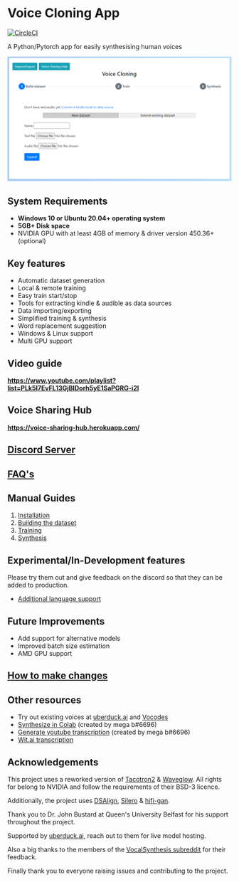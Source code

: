 # Voice Cloning App
[![CircleCI](https://circleci.com/gh/BenAAndrew/Voice-Cloning-App.svg?style=svg)](https://circleci.com/gh/BenAAndrew/Voice-Cloning-App)

A Python/Pytorch app for easily synthesising human voices

![Preview](preview.png "Preview")

## System Requirements
- **Windows 10 or Ubuntu 20.04+ operating system**
- **5GB+ Disk space**
- NVIDIA GPU with at least 4GB of memory & driver version 450.36+ (optional)

## Key features
- Automatic dataset generation
- Local & remote training
- Easy train start/stop
- Tools for extracting kindle & audible as data sources
- Data importing/exporting
- Simplified training & synthesis
- Word replacement suggestion
- Windows & Linux support
- Multi GPU support

## Video guide

**https://www.youtube.com/playlist?list=PLk5I7EvFL13GjBIDorh5yE1SaPGRG-i2l**

## Voice Sharing Hub

**https://voice-sharing-hub.herokuapp.com/**

## [Discord Server](https://discord.gg/wQd7zKCWxT)

## [FAQ's](faqs.md)

## Manual Guides
1. [Installation](install.md)
1. [Building the dataset](dataset/dataset.md)
2. [Training](training/training.md)
3. [Synthesis](synthesis/synthesis.md)

## Experimental/In-Development features
Please try them out and give feedback on the discord so that they can be added to production.
- [Additional language support](https://github.com/BenAAndrew/Voice-Cloning-App/pull/39)

## Future Improvements
- Add support for alternative models
- Improved batch size estimation
- AMD GPU support

## [How to make changes](maintenance.md)

## Other resources

- Try out existing voices at [uberduck.ai](https://uberduck.ai/) and [Vocodes](https://vo.codes/)
- [Synthesize in Colab](https://colab.research.google.com/drive/18IJZZDW1NO7KOslg_WMOCrMeiqz9jOYF?usp=sharing) (created by mega b#6696)
- [Generate youtube transcription](https://colab.research.google.com/drive/1KfAJig2jekpjJ5QS8Lpjy8sTd8w_ZuFv?usp=sharing) (created by mega b#6696)
- [Wit.ai transcription](https://colab.research.google.com/drive/1i5hJRZVc0S-tgt5XM8kSoTu2nHBPOPrF#scrollTo=dk689PtThOjn)

## Acknowledgements
This project uses a reworked version of [Tacotron2](https://github.com/NVIDIA/tacotron2) & [Waveglow](https://github.com/NVIDIA/waveglow). All rights for belong to NVIDIA and follow the requirements of their BSD-3 licence.

Additionally, the project uses [DSAlign](https://github.com/mozilla/DSAlign), [Silero](https://github.com/snakers4/silero-models) & [hifi-gan](https://github.com/jik876/hifi-gan).

Thank you to Dr. John Bustard at Queen's University Belfast for his support throughout the project.

Supported by [uberduck.ai](https://uberduck.ai/), reach out to them for live model hosting.

Also a big thanks to the members of the [VocalSynthesis subreddit](https://www.reddit.com/r/VocalSynthesis/) for their feedback.

Finally thank you to everyone raising issues and contributing to the project.
